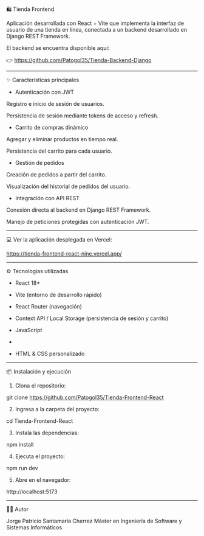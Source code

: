 🛍️ Tienda Frontend

Aplicación desarrollada con React + Vite que implementa la interfaz de usuario de una tienda en línea, conectada a un backend desarrollado en Django REST Framework.

El backend se encuentra disponible aquí:

👉 https://github.com/Patogol35/Tienda-Backend-Django

---

✨ Características principales

- Autenticación con JWT

Registro e inicio de sesión de usuarios.

Persistencia de sesión mediante tokens de acceso y refresh.


- Carrito de compras dinámico

Agregar y eliminar productos en tiempo real.

Persistencia del carrito para cada usuario.


- Gestión de pedidos

Creación de pedidos a partir del carrito.

Visualización del historial de pedidos del usuario.


- Integración con API REST

Conexión directa al backend en Django REST Framework.

Manejo de peticiones protegidas con autenticación JWT.

--- 

💻 Ver la aplicación desplegada en Vercel:

https://tienda-frontend-react-nine.vercel.app/

---

⚙️ Tecnologías utilizadas

- React 18+

- Vite (entorno de desarrollo rápido)

- React Router (navegación)

- Context API / Local Storage (persistencia de sesión y carrito)

- JavaScript
- 
- HTML & CSS personalizado

--- 

📦 Instalación y ejecución

1. Clona el repositorio:

git clone https://github.com/Patogol35/Tienda-Frontend-React

2. Ingresa a la carpeta del proyecto:

cd Tienda-Frontend-React

3. Instala las dependencias:
  
npm install

4. Ejecuta el proyecto:

npm run dev 

5. Abre en el navegador:
  
http://localhost:5173

---

👨‍💻 Autor

Jorge Patricio Santamaría Cherrez
Máster en Ingeniería de Software y Sistemas Informáticos

